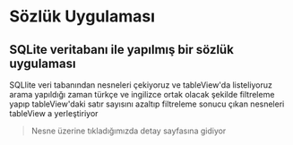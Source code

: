 # Sözlük Uygulaması
## SQLite veritabanı ile yapılmış bir sözlük uygulaması

SQLlite veri tabanından nesneleri çekiyoruz ve tableView'da listeliyoruz arama yapıldığı zaman türkçe ve ingilizce ortak olacak şekilde filtreleme yapıp tableView'daki satır sayısını azaltıp filtreleme sonucu çıkan nesneleri tableView a yerleştiriyor

> Nesne üzerine tıkladığımızda detay sayfasına gidiyor  

